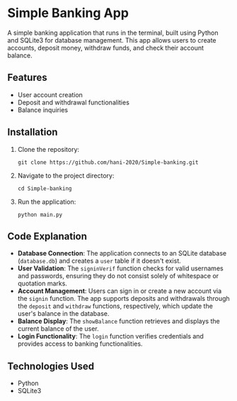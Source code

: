 # Simple Banking App

A simple banking application that runs in the terminal, built using Python and SQLite3 for database management. This app allows users to create accounts, deposit money, withdraw funds, and check their account balance.

## Features

- User account creation
- Deposit and withdrawal functionalities
- Balance inquiries

## Installation

1. Clone the repository:
   ```
   git clone https://github.com/hani-2020/Simple-banking.git
   ```

2. Navigate to the project directory:
   ```
   cd Simple-banking
   ```

3. Run the application:
   ```
   python main.py
   ```

## Code Explanation

- **Database Connection**: The application connects to an SQLite database (`database.db`) and creates a `user` table if it doesn't exist.
- **User Validation**: The `signinVerif` function checks for valid usernames and passwords, ensuring they do not consist solely of whitespace or quotation marks.
- **Account Management**: Users can sign in or create a new account via the `signin` function. The app supports deposits and withdrawals through the `deposit` and `withdraw` functions, respectively, which update the user's balance in the database.
- **Balance Display**: The `showBalance` function retrieves and displays the current balance of the user.
- **Login Functionality**: The `login` function verifies credentials and provides access to banking functionalities.

## Technologies Used

- Python
- SQLite3
